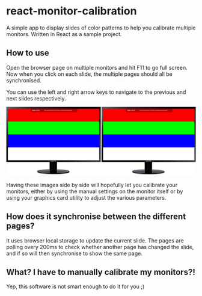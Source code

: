 # react-monitor-calibration
A simple app to display slides of color patterns to help you calibrate multiple monitors.  Written in React as a sample project.

## How to use
Open the browser page on multiple monitors and hit F11 to go full screen.  Now when you click on each slide, the multiple pages should all be synchronised.

You can use the left and right arrow keys to navigate to the previous and next slides respectively.

![Screenshot](screenshot.png)


Having these images side by side will hopefully let you calibrate your monitors, either by using the manual settings on the monitor itself or by using your graphics card utility to adjust the various parameters.

## How does it synchronise between the different pages?
It uses browser local storage to update the current slide.  The pages are polling overy 200ms to check whether another page has changed the slide, and if so will then synchronise to show the same page.

## What?  I have to manually calibrate my monitors?!
Yep, this software is not smart enough to do it for you ;)
